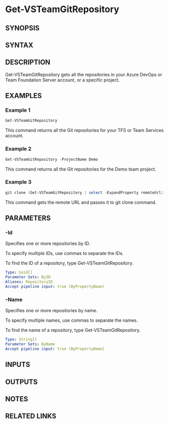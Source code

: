 <!-- #include "./common/header.md" -->

# Get-VSTeamGitRepository

## SYNOPSIS

<!-- #include "./synopsis/Get-VSTeamGitRepository.md" -->

## SYNTAX

## DESCRIPTION

Get-VSTeamGitRepository gets all the repositories in your Azure DevOps or Team Foundation Server account, or a specific project.

## EXAMPLES

### Example 1

```powershell
Get-VSTeamGitRepository
```

This command returns all the Git repositories for your TFS or Team Services account.

### Example 2

```powershell
Get-VSTeamGitRepository -ProjectName Demo
```

This command returns all the Git repositories for the Demo team project.

### Example 3

```powershell
git clone (Get-VSTeamGitRepository | select -ExpandProperty remoteUrl)
```

This command gets the remote URL and passes it to git clone command.

## PARAMETERS

### -Id

Specifies one or more repositories by ID.

To specify multiple IDs, use commas to separate the IDs.

To find the ID of a repository, type Get-VSTeamGitRepository.

```yaml
Type: Guid[]
Parameter Sets: ByID
Aliases: RepositoryID
Accept pipeline input: true (ByPropertyName)
```

### -Name

Specifies one or more repositories by name.

To specify multiple names, use commas to separate the names.

To find the name of a repository, type Get-VSTeamGitRepository.

```yaml
Type: String[]
Parameter Sets: ByName
Accept pipeline input: true (ByPropertyName)
```

<!-- #include "./params/projectName.md" -->

## INPUTS

## OUTPUTS

## NOTES

<!-- #include "./common/prerequisites.md" -->

## RELATED LINKS

<!-- #include "./common/related.md" -->
